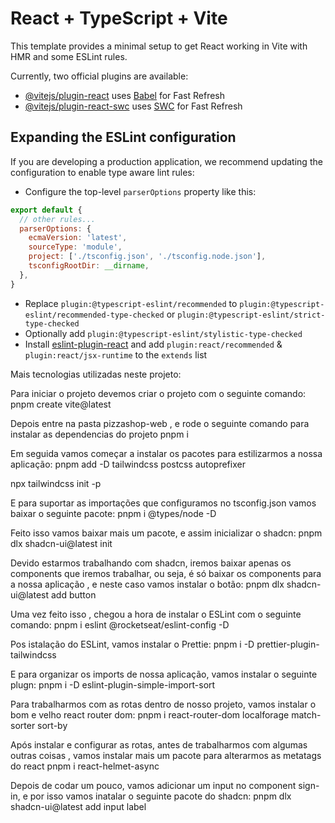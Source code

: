 # React + TypeScript + Vite

This template provides a minimal setup to get React working in Vite with HMR and some ESLint rules.

Currently, two official plugins are available:

- [@vitejs/plugin-react](https://github.com/vitejs/vite-plugin-react/blob/main/packages/plugin-react/README.md) uses [Babel](https://babeljs.io/) for Fast Refresh
- [@vitejs/plugin-react-swc](https://github.com/vitejs/vite-plugin-react-swc) uses [SWC](https://swc.rs/) for Fast Refresh

## Expanding the ESLint configuration

If you are developing a production application, we recommend updating the configuration to enable type aware lint rules:

- Configure the top-level `parserOptions` property like this:

```js
export default {
  // other rules...
  parserOptions: {
    ecmaVersion: 'latest',
    sourceType: 'module',
    project: ['./tsconfig.json', './tsconfig.node.json'],
    tsconfigRootDir: __dirname,
  },
}
```

- Replace `plugin:@typescript-eslint/recommended` to `plugin:@typescript-eslint/recommended-type-checked` or `plugin:@typescript-eslint/strict-type-checked`
- Optionally add `plugin:@typescript-eslint/stylistic-type-checked`
- Install [eslint-plugin-react](https://github.com/jsx-eslint/eslint-plugin-react) and add `plugin:react/recommended` & `plugin:react/jsx-runtime` to the `extends` list

Mais tecnologias utilizadas neste projeto:

Para iniciar o projeto devemos criar o projeto com o seguinte comando:
pnpm create vite@latest

Depois entre na pasta pizzashop-web , e rode o seguinte comando para instalar as dependencias do projeto
pnpm i

Em seguida vamos começar a instalar os pacotes para estilizarmos a nossa aplicação:
pnpm add -D tailwindcss postcss autoprefixer

npx tailwindcss init -p

E para suportar as importações que configuramos no tsconfig.json vamos baixar o seguinte pacote:
pnpm i @types/node -D 

Feito isso vamos baixar mais um pacote, e assim inicializar o shadcn:
pnpm dlx shadcn-ui@latest init

Devido estarmos trabalhando com shadcn, iremos baixar apenas os components que iremos
trabalhar, ou seja, é só baixar os components para a nossa aplicação , e neste caso
vamos instalar o botão:
pnpm dlx shadcn-ui@latest add button


Uma vez feito isso , chegou a hora de instalar o ESLint com o seguinte comando:
pnpm i eslint @rocketseat/eslint-config -D


Pos istalação do ESLint, vamos instalar o Prettie:
pnpm i -D prettier-plugin-tailwindcss


E para organizar os imports de nossa aplicação, vamos instalar o seguinte plugn:
pnpm i -D eslint-plugin-simple-import-sort

Para trabalharmos com as rotas dentro de nosso projeto, vamos instalar o bom e velho react router dom:
pnpm i react-router-dom localforage match-sorter sort-by

Após instalar e configurar as rotas, antes de trabalharmos com algumas outras coisas , vamos instalar mais um pacote para alterarmos as metatags do react
pnpm i react-helmet-async

Depois de codar um pouco, vamos adicionar um input no component sign-in, e por isso vamos inatalar o seguinte pacote do shadcn:
pnpm dlx shadcn-ui@latest add input label

